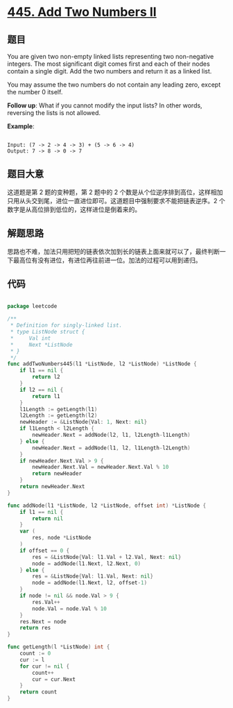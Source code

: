 # [445. Add Two Numbers II](https://leetcode.com/problems/add-two-numbers-ii/)

## 题目

You are given two non-empty linked lists representing two non-negative integers. The most significant digit comes first and each of their nodes contain a single digit. Add the two numbers and return it as a linked list.

You may assume the two numbers do not contain any leading zero, except the number 0 itself.

**Follow up**:
What if you cannot modify the input lists? In other words, reversing the lists is not allowed.

**Example**:

```

Input: (7 -> 2 -> 4 -> 3) + (5 -> 6 -> 4)
Output: 7 -> 8 -> 0 -> 7

```

## 题目大意

这道题是第 2 题的变种题，第 2 题中的 2 个数是从个位逆序排到高位，这样相加只用从头交到尾，进位一直进位即可。这道题目中强制要求不能把链表逆序。2 个数字是从高位排到低位的，这样进位是倒着来的。

## 解题思路

思路也不难，加法只用把短的链表依次加到长的链表上面来就可以了，最终判断一下最高位有没有进位，有进位再往前进一位。加法的过程可以用到递归。

## 代码

```go

package leetcode

/**
 * Definition for singly-linked list.
 * type ListNode struct {
 *     Val int
 *     Next *ListNode
 * }
 */
func addTwoNumbers445(l1 *ListNode, l2 *ListNode) *ListNode {
	if l1 == nil {
		return l2
	}
	if l2 == nil {
		return l1
	}
	l1Length := getLength(l1)
	l2Length := getLength(l2)
	newHeader := &ListNode{Val: 1, Next: nil}
	if l1Length < l2Length {
		newHeader.Next = addNode(l2, l1, l2Length-l1Length)
	} else {
		newHeader.Next = addNode(l1, l2, l1Length-l2Length)
	}
	if newHeader.Next.Val > 9 {
		newHeader.Next.Val = newHeader.Next.Val % 10
		return newHeader
	}
	return newHeader.Next
}

func addNode(l1 *ListNode, l2 *ListNode, offset int) *ListNode {
	if l1 == nil {
		return nil
	}
	var (
		res, node *ListNode
	)
	if offset == 0 {
		res = &ListNode{Val: l1.Val + l2.Val, Next: nil}
		node = addNode(l1.Next, l2.Next, 0)
	} else {
		res = &ListNode{Val: l1.Val, Next: nil}
		node = addNode(l1.Next, l2, offset-1)
	}
	if node != nil && node.Val > 9 {
		res.Val++
		node.Val = node.Val % 10
	}
	res.Next = node
	return res
}

func getLength(l *ListNode) int {
	count := 0
	cur := l
	for cur != nil {
		count++
		cur = cur.Next
	}
	return count
}

```
